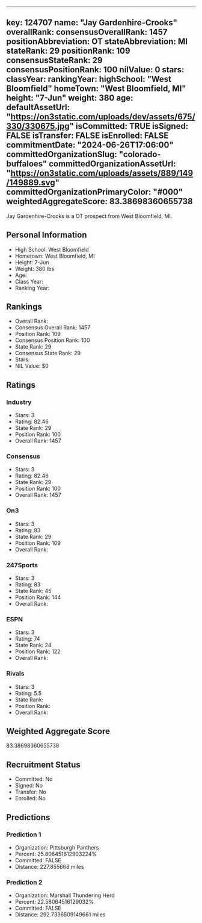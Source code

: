 ---
  key: 124707
  name: "Jay Gardenhire-Crooks"
  overallRank: 
  consensusOverallRank: 1457
  positionAbbreviation: OT
  stateAbbreviation: MI
  stateRank: 29
  positionRank: 109
  consensusStateRank: 29
  consensusPositionRank: 100
  nilValue: 0
  stars: 
  classYear: 
  rankingYear: 
  highSchool: "West Bloomfield"
  homeTown: "West Bloomfield, MI"
  height: "7-Jun"
  weight: 380
  age: 
  defaultAssetUrl: "https://on3static.com/uploads/dev/assets/675/330/330675.jpg"
  isCommitted: TRUE
  isSigned: FALSE
  isTransfer: FALSE
  isEnrolled: FALSE
  commitmentDate: "2024-06-26T17:06:00"
  committedOrganizationSlug: "colorado-buffaloes"
  committedOrganizationAssetUrl: "https://on3static.com/uploads/assets/889/149/149889.svg"
  committedOrganizationPrimaryColor: "#000"
  weightedAggregateScore: 83.38698360655738
  ---
  
  Jay Gardenhire-Crooks is a OT prospect from West Bloomfield, MI.
  
  ## Personal Information
  - High School: West Bloomfield
  - Hometown: West Bloomfield, MI
  - Height: 7-Jun
  - Weight: 380 lbs
  - Age: 
  - Class Year: 
  - Ranking Year: 
  
  ## Rankings
  - Overall Rank: 
  - Consensus Overall Rank: 1457
  - Position Rank: 109
  - Consensus Position Rank: 100
  - State Rank: 29
  - Consensus State Rank: 29
  - Stars: 
  - NIL Value: $0
  
  ## Ratings
  
  ### Industry
  - Stars: 3
  - Rating: 82.46
  - State Rank: 29
  - Position Rank: 100
  - Overall Rank: 1457
  
  ### Consensus
  - Stars: 3
  - Rating: 82.46
  - State Rank: 29
  - Position Rank: 100
  - Overall Rank: 1457
  
  ### On3
  - Stars: 3
  - Rating: 83
  - State Rank: 29
  - Position Rank: 109
  - Overall Rank: 
  
  ### 247Sports
  - Stars: 3
  - Rating: 83
  - State Rank: 45
  - Position Rank: 144
  - Overall Rank: 
  
  ### ESPN
  - Stars: 3
  - Rating: 74
  - State Rank: 24
  - Position Rank: 122
  - Overall Rank: 
  
  ### Rivals
  - Stars: 3
  - Rating: 5.5
  - State Rank: 
  - Position Rank: 
  - Overall Rank: 
  
  ## Weighted Aggregate Score
  83.38698360655738
  
  ## Recruitment Status
  - Committed: No
  - Signed: No
  - Transfer: No
  - Enrolled: No
  
  
  
  ## Predictions
  
  ### Prediction 1
  - Organization: Pittsburgh Panthers
  - Percent: 25.806451612903224%
  - Committed: FALSE
  - Distance: 227.855668 miles
  
  ### Prediction 2
  - Organization: Marshall Thundering Herd
  - Percent: 22.58064516129032%
  - Committed: FALSE
  - Distance: 292.7336509149661 miles
  